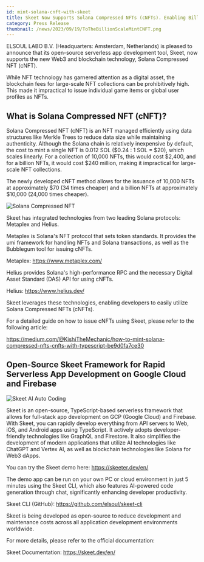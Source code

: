```yaml
---
id: mint-solana-cnft-with-skeet
title: Skeet Now Supports Solana Compressed NFTs (cNFTs). Enabling Billion-Scale NFT Collections at Low Cost.
category: Press Release
thumbnail: /news/2023/09/19/ToTheBillionScaleMintCNFT.png
---
```


ELSOUL LABO B.V. (Headquarters: Amsterdam, Netherlands) is pleased to announce that its open-source serverless app development tool, Skeet, now supports the new Web3 and blockchain technology, Solana Compressed NFT (cNFT).

While NFT technology has garnered attention as a digital asset, the blockchain fees for large-scale NFT collections can be prohibitively high. This made it impractical to issue individual game items or global user profiles as NFTs.

## What is Solana Compressed NFT (cNFT)?

Solana Compressed NFT (cNFT) is an NFT managed efficiently using data structures like Merkle Trees to reduce data size while maintaining authenticity. Although the Solana chain is relatively inexpensive by default, the cost to mint a single NFT is 0.012 SOL ($0.24 : 1 SOL = $20), which scales linearly. For a collection of 10,000 NFTs, this would cost $2,400, and for a billion NFTs, it would cost $240 million, making it impractical for large-scale NFT collections.

The newly developed cNFT method allows for the issuance of 10,000 NFTs at approximately $70 (34 times cheaper) and a billion NFTs at approximately $10,000 (24,000 times cheaper).

![Solana Compressed NFT](/news/2023/09/19/mint-solana-cnft.png)

Skeet has integrated technologies from two leading Solana protocols: Metaplex and Helius.

Metaplex is Solana's NFT protocol that sets token standards. It provides the umi framework for handling NFTs and Solana transactions, as well as the Bubblegum tool for issuing cNFTs.

Metaplex: https://www.metaplex.com/

Helius provides Solana's high-performance RPC and the necessary Digital Asset Standard (DAS) API for using cNFTs.

Helius: https://www.helius.dev/

Skeet leverages these technologies, enabling developers to easily utilize Solana Compressed NFTs (cNFTs).

For a detailed guide on how to issue cNFTs using Skeet, please refer to the following article:

https://medium.com/@KishiTheMechanic/how-to-mint-solana-compressed-nfts-cnfts-with-typescript-be9d0fa7ce30

## Open-Source Skeet Framework for Rapid Serverless App Development on Google Cloud and Firebase

![Skeet AI Auto Coding](/news/2023/09/15/SkeetEN.png)

Skeet is an open-source, TypeScript-based serverless framework that allows for full-stack app development on GCP (Google Cloud) and Firebase. With Skeet, you can rapidly develop everything from API servers to Web, iOS, and Android apps using TypeScript. It actively adopts developer-friendly technologies like GraphQL and Firestore. It also simplifies the development of modern applications that utilize AI technologies like ChatGPT and Vertex AI, as well as blockchain technologies like Solana for Web3 dApps.

You can try the Skeet demo here: https://skeeter.dev/en/

The demo app can be run on your own PC or cloud environment in just 5 minutes using the Skeet CLI, which also features AI-powered code generation through chat, significantly enhancing developer productivity.

Skeet CLI (GitHub): https://github.com/elsoul/skeet-cli

Skeet is being developed as open-source to reduce development and maintenance costs across all application development environments worldwide.

For more details, please refer to the official documentation:

Skeet Documentation: https://skeet.dev/en/
